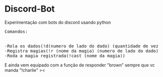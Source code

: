 # Discord-Bot
Experimentação com bots do discord usando python
<pre>
Comandos:


-Rola os dados(!d(numero de lado do dado) (quantidade de vezes rolada))
-Registra magias(!r (nome da magia) (numero de lado do dado) (vezes de rolagem))
-Roda a magia registrada(!cast (nome da magia))
</pre>
E ainda vem equipado com a função de responder "brown" sempre que vc manda "!charlie" ><
